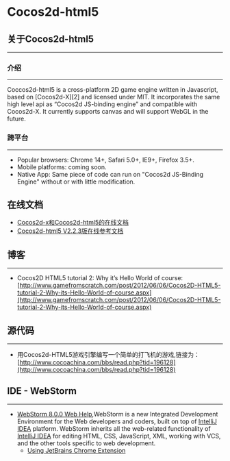 # Cocos2d-html5

## 关于Cocos2d-html5
-------------
### 介绍
-------------
  Coccos2d-html5 is a cross-platform 2D game engine written in Javascript, based on [Cocos2d-X][2] and licensed under MIT.
It incorporates the same high level api as “Cocos2d JS-binding engine” and compatible with Cocos2d-X.
It currently supports canvas and will support WebGL in the future.

### 跨平台
-------------
   * Popular browsers:  Chrome 14+, Safari 5.0+, IE9+, Firefox 3.5+.
   * Mobile platforms: coming soon.
   * Native App: Same piece of code can run on "Cocos2d JS-Binding Engine" without or with little modification.

## 在线文档
  * [Cocos2d-x和Cocos2d-html5的在线文档](http://www.cocos2d-x.org/wiki/Reference)
  * [Cocos2d-html5 V2.2.3版在线参考文档](http://www.cocos2d-x.org/reference/html5-js/V2.2.3/index.html)

## 博客
-------------
* Cocos2D HTML5 tutorial 2: Why it’s Hello World of course: [http://www.gamefromscratch.com/post/2012/06/06/Cocos2D-HTML5-tutorial-2-Why-its-Hello-World-of-course.aspx](http://www.gamefromscratch.com/post/2012/06/06/Cocos2D-HTML5-tutorial-2-Why-its-Hello-World-of-course.aspx)


## 源代码
-------------
* 用Cocos2d-HTML5游戏引擎编写一个简单的打飞机的游戏,链接为：[http://www.cocoachina.com/bbs/read.php?tid=196128](http://www.cocoachina.com/bbs/read.php?tid=196128)

## IDE - WebStorm 
-------------
* [WebStorm 8.0.0 Web Help](http://www.jetbrains.com/webstorm/webhelp/webstorm.html),WebStorm is a new Integrated Development Environment for the Web developers and coders, built on top of [IntelliJ IDEA](http://www.jetbrains.com/idea/) platform. WebStorm inherits all the web-related functionality of [IntelliJ IDEA](http://www.jetbrains.com/idea/) for editing HTML, CSS, JavaScript, XML, working with VCS, and the other tools specific to web development.
  * [Using JetBrains Chrome Extension](http://www.jetbrains.com/webstorm/webhelp/using-jetbrains-chrome-extension.html#d142383e665)

